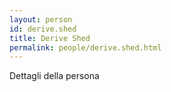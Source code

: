 ```yaml
---
layout: person
id: derive.shed
title: Derive Shed
permalink: people/derive.shed.html
---
```


Dettagli della persona